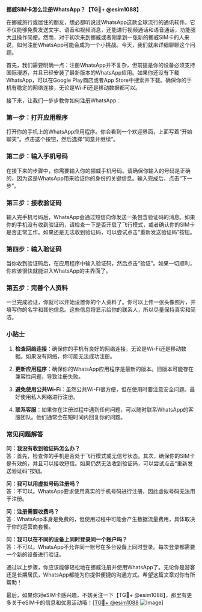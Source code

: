 **挪威SIM卡怎么注册WhatsApp？【TG💪+ @esim1088】**

在挪威旅行或居住的朋友，想必都听说过WhatsApp这款全球流行的通讯软件。它不仅能够免费发送文字、语音和视频消息，还能进行视频通话和语音通话，功能强大且操作简便。然而，对于初次来到挪威或者刚拿到一张新的挪威SIM卡的人来说，如何注册WhatsApp可能会成为一个小挑战。今天，我们就来详细聊聊这个问题。

首先，我们需要明确一点：注册WhatsApp并不复杂，但前提是你的设备必须支持国际漫游，并且已经安装了最新版本的WhatsApp应用。如果你还没有下载WhatsApp，可以在Google Play商店或者App Store中搜索并下载。确保你的手机有稳定的网络连接，无论是Wi-Fi还是移动数据都可以。

接下来，让我们一步步教你如何注册WhatsApp：

### 第一步：打开应用程序

打开你的手机上的WhatsApp应用程序。你会看到一个欢迎界面，上面写着“开始聊天”。点击这个按钮，然后选择“同意并继续”。

### 第二步：输入手机号码

在接下来的步骤中，你需要输入你的挪威手机号码。请确保你输入的号码是正确的，因为这是WhatsApp用来验证你的身份的关键信息。输入完成后，点击“下一步”。

### 第三步：接收验证码

输入完手机号码后，WhatsApp会通过短信向你发送一条包含验证码的消息。如果你的手机没有收到验证码，请检查一下是否开启了飞行模式，或者确认你的SIM卡是否正常工作。如果还是无法收到验证码，可以尝试点击“重新发送验证码”按钮。

### 第四步：输入验证码

当你收到验证码后，在应用程序中输入验证码，然后点击“验证”。如果一切顺利，你应该很快就能进入WhatsApp的主界面了。

### 第五步：完善个人资料

一旦完成验证，你就可以开始设置你的个人资料了。你可以上传一张头像照片，并填写你的名字和其他信息。这些信息将显示给你的联系人，所以尽量保持真实和简洁。

### 小贴士

1. **检查网络连接**：确保你的手机有良好的网络连接，无论是Wi-Fi还是移动数据。如果没有网络，你可能无法成功注册。
   
2. **更新应用程序**：确保你的WhatsApp应用程序是最新的版本。旧版本可能存在兼容性问题，导致注册失败。

3. **避免使用公共Wi-Fi**：虽然公共Wi-Fi很方便，但在使用时要注意安全问题。最好使用私人网络进行注册。

4. **联系客服**：如果你在注册过程中遇到任何问题，可以随时联系WhatsApp的客服团队。他们通常会在短时间内回复你的问题。

### 常见问题解答

**问：我没有收到验证码怎么办？**  
答：首先，检查你的手机是否处于飞行模式或无信号状态。其次，确保你的SIM卡是有效的，并且可以接收短信。如果仍然无法收到验证码，可以尝试点击“重新发送验证码”按钮。

**问：我可以用虚拟号码注册吗？**  
答：不可以。WhatsApp要求使用真实的手机号码进行注册，因此虚拟号码无法用于注册。

**问：注册需要收费吗？**  
答：WhatsApp本身是免费的，但使用过程中可能会产生数据流量费用，具体取决于你的运营商套餐。

**问：我可以在不同的设备上同时登录同一个账户吗？**  
答：不可以。WhatsApp不允许同一账号在多台设备上同时登录。每次登录都需要一个新的设备进行验证。

通过以上步骤，你应该能够轻松地在挪威注册并使用WhatsApp了。无论你是游客还是长期居民，WhatsApp都能为你提供便捷的沟通方式。希望这篇文章对你有所帮助！

最后，如果你对eSIM卡感兴趣，不妨关注一下【TG💪+ @esim1088】，那里有更多关于eSIM卡的信息和优惠活动哦！[[TG💪+ @esim1088](https://t.me/s/esim1088) ![Image](https://i.postimg.cc/4NQfJmqS/Snipaste-2025-05-13-00-14-12.png)]